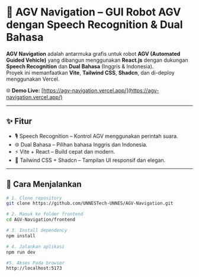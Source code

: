 # 🚗 AGV Navigation – GUI Robot AGV dengan Speech Recognition & Dual Bahasa

**AGV Navigation** adalah antarmuka grafis untuk robot **AGV (Automated Guided Vehicle)** yang dibangun menggunakan **React.js** dengan dukungan **Speech Recognition** dan **Dual Bahasa** (Inggris & Indonesia).  
Proyek ini memanfaatkan **Vite**, **Tailwind CSS**, **Shadcn**, dan di-deploy menggunakan Vercel.

🌐 **Demo Live:** [https://agv-navigation.vercel.app/](https://agv-navigation.vercel.app/)

---

## ✨ Fitur
- 🎙 Speech Recognition – Kontrol AGV menggunakan perintah suara.  
- 🌐 Dual Bahasa – Pilihan bahasa Inggris dan Indonesia.  
- ⚡ Vite + React – Build cepat dan modern.  
- 🎨 Tailwind CSS + Shadcn – Tampilan UI responsif dan elegan.

---

## 🚀 Cara Menjalankan
```bash
# 1. Clone repository
git clone https://github.com/UNNESTech-UNNES/AGV-Navigation.git

# 2. Masuk ke folder frontend
cd AGV-Navigation/frontend

# 3. Install dependency
npm install

# 4. Jalankan aplikasi
npm run dev

#5. Akses Pada browser
http://localhost:5173
